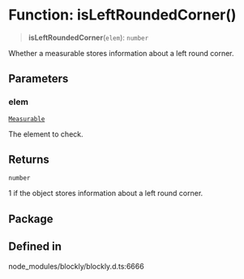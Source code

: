 # Function: isLeftRoundedCorner()

> **isLeftRoundedCorner**(`elem`): `number`

Whether a measurable stores information about a left round corner.

## Parameters

### elem

[`Measurable`](../../../classes/Measurable.md)

The element to check.

## Returns

`number`

1 if the object stores information about a
left round corner.

## Package

## Defined in

node_modules/blockly/blockly.d.ts:6666
